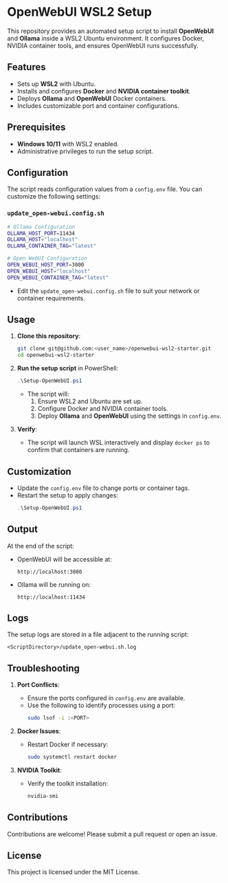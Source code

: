 # OpenWebUI WSL2 Setup

This repository provides an automated setup script to install **OpenWebUI** and **Ollama** inside a WSL2 Ubuntu environment. It configures Docker, NVIDIA container tools, and ensures OpenWebUI runs successfully.

## Features

- Sets up **WSL2** with Ubuntu.
- Installs and configures **Docker** and **NVIDIA container toolkit**.
- Deploys **Ollama** and **OpenWebUI** Docker containers.
- Includes customizable port and container configurations.

## Prerequisites

- **Windows 10/11** with WSL2 enabled.
- Administrative privileges to run the setup script.

## Configuration

The script reads configuration values from a `config.env` file. You can customize the following settings:

### `update_open-webui.config.sh`
```bash
# Ollama Configuration
OLLAMA_HOST_PORT=11434
OLLAMA_HOST="localhost"
OLLAMA_CONTAINER_TAG="latest"

# Open WebUI Configuration
OPEN_WEBUI_HOST_PORT=3000
OPEN_WEBUI_HOST="localhost"
OPEN_WEBUI_CONTAINER_TAG="latest"
```

- Edit the `update_open-webui.config.sh` file to suit your network or container requirements.

## Usage

1. **Clone this repository**:
   ```bash
   git clone git@github.com:<user_name>/openwebui-wsl2-starter.git
   cd openwebui-wsl2-starter
   ```

2. **Run the setup script** in PowerShell:
   ```powershell
   .\Setup-OpenWebUI.ps1
   ```

   - The script will:
     1. Ensure WSL2 and Ubuntu are set up.
     2. Configure Docker and NVIDIA container tools.
     3. Deploy **Ollama** and **OpenWebUI** using the settings in `config.env`.

3. **Verify**:
   - The script will launch WSL interactively and display `docker ps` to confirm that containers are running.

## Customization

- Update the `config.env` file to change ports or container tags.
- Restart the setup to apply changes:
   ```powershell
   .\Setup-OpenWebUI.ps1
   ```

## Output

At the end of the script:
- OpenWebUI will be accessible at:
   ```
   http://localhost:3000
   ```
- Ollama will be running on:
   ```
   http://localhost:11434
   ```

## Logs

The setup logs are stored in a file adjacent to the running script:
```plaintext
<ScriptDirectory>/update_open-webui.sh.log
```

## Troubleshooting

1. **Port Conflicts**:
   - Ensure the ports configured in `config.env` are available.
   - Use the following to identify processes using a port:
     ```bash
     sudo lsof -i :<PORT>
     ```

2. **Docker Issues**:
   - Restart Docker if necessary:
     ```bash
     sudo systemctl restart docker
     ```

3. **NVIDIA Toolkit**:
   - Verify the toolkit installation:
     ```bash
     nvidia-smi
     ```

## Contributions

Contributions are welcome! Please submit a pull request or open an issue.

## License

This project is licensed under the MIT License.